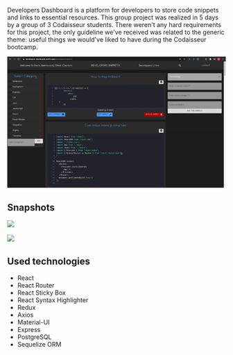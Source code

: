 Developers Dashboard is a platform for developers to store code snippets and links to essential resources. This group project was realized in 5 days by a group of 3 Codaisseur students. There weren't any hard requirements for this project, the only guideline we've received was related to the generic theme: useful things we would've liked to have during the Codaisseur bootcamp.

![](ezgif.com-gif-maker.gif)


## Snapshots

<p> <img src="https://github.com/alexiordachescu/developers-dashboard-client/blob/development/snapshot1.png" /> </p> 
<p> <img src="https://github.com/alexiordachescu/developers-dashboard-client/blob/development/snapshot2.png" /> </p>

## Used technologies

- React 
- React Router 
- React Sticky Box 
- React Syntax Highlighter
- Redux 
- Axios 
- Material-UI 
- Express  
- PostgreSQL
- Sequelize ORM 

